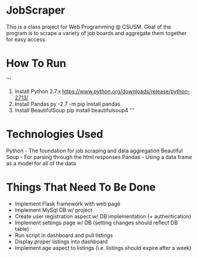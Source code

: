 # JobScraper
This is a class project for Web Programming @ CSUSM.
Goal of the program is to scrape a variety of job boards and
aggregate them together for easy access.

# How To Run
'''
1. Install Python 2.7.x  https://www.python.org/downloads/release/python-2713/
2. Install Pandas  py -2.7 -m pip install pandas 
3. Install BeautifulSoup  pip install beautifulsoup4 '''

# Technologies Used
Python - The foundation for job scraping and data aggregation
Beautiful Soup - For parsing through the html responses
Pandas - Using a data frame as a model for all of the data

# Things That Need To Be Done
- Implement Flask framework with web page
- Implement MySql DB w/ project
- Create user registration aspect w/ DB implementation (+ authentication)
- Implement settings page w/ DB (setting changes should reflect DB table)
- Run script in dashboard and pull listings
- Display proper listings into dashboard
- Implement age aspect to listings (i.e. listings should expire after a week)
